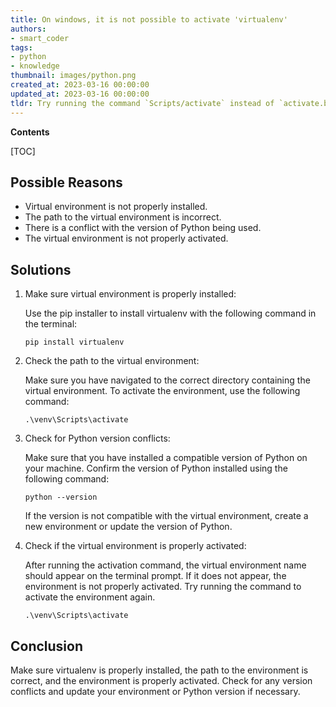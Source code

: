 ```yaml
---
title: On windows, it is not possible to activate 'virtualenv'
authors:
- smart_coder
tags:
- python
- knowledge
thumbnail: images/python.png
created_at: 2023-03-16 00:00:00
updated_at: 2023-03-16 00:00:00
tldr: Try running the command `Scripts/activate` instead of `activate.bat` in the command prompt in order to activate virtualenv on Windows in Python.
---
```


**Contents**

[TOC]

## Possible Reasons

- Virtual environment is not properly installed.
- The path to the virtual environment is incorrect.
- There is a conflict with the version of Python being used.
- The virtual environment is not properly activated.


## Solutions

1. Make sure virtual environment is properly installed:

   Use the pip installer to install virtualenv with the following command in the terminal:

   ```
   pip install virtualenv
   ```

2. Check the path to the virtual environment:

   Make sure you have navigated to the correct directory containing the virtual environment. To activate the environment, use the following command:

   ```
   .\venv\Scripts\activate
   ```

3. Check for Python version conflicts:

   Make sure that you have installed a compatible version of Python on your machine. Confirm the version of Python installed using the following command:

   ```
   python --version
   ```

   If the version is not compatible with the virtual environment, create a new environment or update the version of Python.

4. Check if the virtual environment is properly activated:

   After running the activation command, the virtual environment name should appear on the terminal prompt. If it does not appear, the environment is not properly activated. Try running the command to activate the environment again.

   ```
   .\venv\Scripts\activate
   ```


## Conclusion

Make sure virtualenv is properly installed, the path to the environment is correct, and the environment is properly activated. Check for any version conflicts and update your environment or Python version if necessary.
